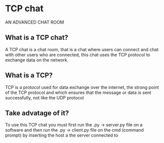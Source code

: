 TCP chat
=====================================

AN ADVANCED CHAT ROOM 

What is a TCP chat?
----------------

A TCP chat is a chat room, that is a chat where users can connect and chat with other users who are connected,
this chat uses the TCP protocol to exchange data on the network.

What is a TCP?
----------------

TCP is a protocol used for data exchange over the internet, the strong point of the TCP protocol and which
ensures that the message or data is sent successfully, not like the UDP protocol

Take advatage of it?
----------------

To use this TCP chat you must first run the .py -> server.py file on a software and then run the .py -> client.py file on the cmd (command prompt) by inserting the host a the server connected to
